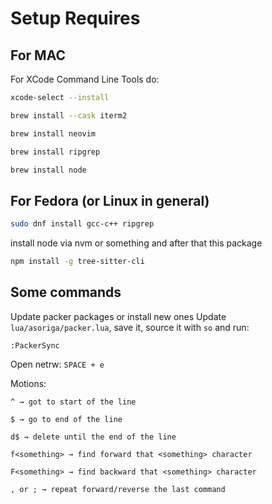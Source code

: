 # Setup Requires

## For MAC

For XCode Command Line Tools do:

```bash
xcode-select --install
```

```bash
brew install --cask iterm2
```

```bash
brew install neovim
```

```bash
brew install ripgrep
```

```bash
brew install node
```

## For Fedora (or Linux in general)

```bash
sudo dnf install gcc-c++ ripgrep
```

install node via nvm or something and after that this package

```bash
npm install -g tree-sitter-cli
```

## Some commands

Update packer packages or install new ones
Update `lua/asoriga/packer.lua`, save it, source it with `so` and run:

```
:PackerSync
```

Open netrw: `SPACE + e`

Motions:

```
^ → got to start of the line

$ → go to end of the line

d$ → delete until the end of the line

f<something> → find forward that <something> character

F<something> → find backward that <something> character

, or ; → repeat forward/reverse the last command
```
